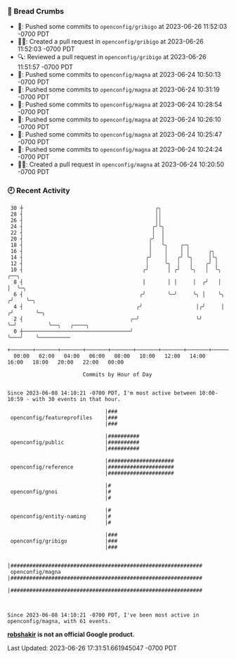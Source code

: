 ### 🍞 Bread Crumbs

 * 🚢: Pushed some commits to `openconfig/gribigo` at 2023-06-26 11:52:03 -0700 PDT
 * ✍🏼: Created a pull request in `openconfig/gribigo` at 2023-06-26 11:52:03 -0700 PDT
 * 🔍: Reviewed a pull request in  `openconfig/gribigo` at 2023-06-26 11:51:57 -0700 PDT
 * 🚢: Pushed some commits to `openconfig/magna` at 2023-06-24 10:50:13 -0700 PDT
 * 🚢: Pushed some commits to `openconfig/magna` at 2023-06-24 10:31:19 -0700 PDT
 * 🚢: Pushed some commits to `openconfig/magna` at 2023-06-24 10:28:54 -0700 PDT
 * 🚢: Pushed some commits to `openconfig/magna` at 2023-06-24 10:26:10 -0700 PDT
 * 🚢: Pushed some commits to `openconfig/magna` at 2023-06-24 10:25:47 -0700 PDT
 * 🚢: Pushed some commits to `openconfig/magna` at 2023-06-24 10:24:24 -0700 PDT
 * ✍🏼: Created a pull request in `openconfig/magna` at 2023-06-24 10:20:50 -0700 PDT

### 🕘 Recent Activity
```
 30 ┼                                          ╭╮
 28 ┤                                          ││
 26 ┤                                          ││
 24 ┤                                         ╭╯╰╮
 22 ┤                                         │  │
 20 ┤                                        ╭╯  │
 18 ┤                                        │   ╰╮    ╭─╮
 16 ┤                                        │    │    │ │      ╭╮
 14 ┤                                       ╭╯    │   ╭╯ ╰╮     │╰╮
 12 ┤                                       │     ╰╮  │   │    ╭╯ │
 10 ┤                                      ╭╯      │ ╭╯   ╰╮   │  ╰╮    ╭──╮
  8 ┤                                      │       │ │     │  ╭╯   │    │  ╰─╮
  6 ┤                                     ╭╯       ╰─╯     ╰╮ │    ╰╮  ╭╯    ╰─╮
  4 ┤                                    ╭╯                 │╭╯     │ ╭╯       ╰─╮
  2 ┤                                  ╭─╯                  ╰╯      ╰─╯          ╰──╮   ╭────╮
  0 ┼──────────────────────────────────╯                                            ╰───╯    ╰──────────
    +───────+───────+───────+───────+───────+───────+───────+───────+───────+───────+───────+───────+────
  00:00   02:00   04:00   06:00   08:00   10:00   12:00   14:00   16:00   18:00   20:00   22:00   00:00   

						Commits by Hour of Day


Since 2023-06-08 14:10:21 -0700 PDT, I'm most active between 10:00-10:59 - with 30 events in that hour.

```



```
                               |###
 openconfig/featureprofiles    |###
                               |###

                               |##########
 openconfig/public             |##########
                               |##########

                               |#####################
 openconfig/reference          |#####################
                               |#####################

                               |#
 openconfig/gnoi               |#
                               |#

                               |#
 openconfig/entity-naming      |#
                               |#

                               |###
 openconfig/gribigo            |###
                               |###

                               |#############################################################
 openconfig/magna              |#############################################################
                               |#############################################################



Since 2023-06-08 14:10:21 -0700 PDT, I've been most active in openconfig/magna, with 61 events.

```
**[robshakir](mailto:robjs@google.com) is not an official Google product.**  


Last Updated: 2023-06-26 17:31:51.661945047 -0700 PDT

